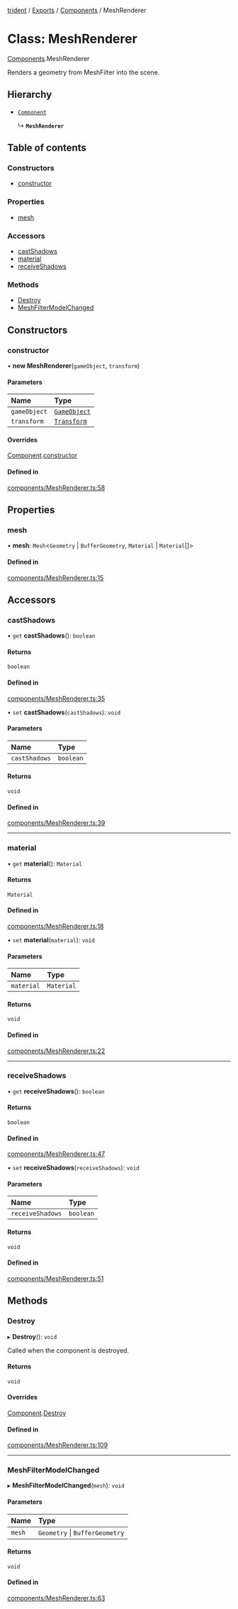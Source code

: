 [trident](../README.md) / [Exports](../modules.md) / [Components](../modules/Components.md) / MeshRenderer

# Class: MeshRenderer

[Components](../modules/Components.md).MeshRenderer

Renders a geometry from MeshFilter into the scene.

## Hierarchy

- [`Component`](Components.Component.md)

  ↳ **`MeshRenderer`**

## Table of contents

### Constructors

- [constructor](Components.MeshRenderer.md#constructor)

### Properties

- [mesh](Components.MeshRenderer.md#mesh)

### Accessors

- [castShadows](Components.MeshRenderer.md#castshadows)
- [material](Components.MeshRenderer.md#material)
- [receiveShadows](Components.MeshRenderer.md#receiveshadows)

### Methods

- [Destroy](Components.MeshRenderer.md#destroy)
- [MeshFilterModelChanged](Components.MeshRenderer.md#meshfiltermodelchanged)

## Constructors

### constructor

• **new MeshRenderer**(`gameObject`, `transform`)

#### Parameters

| Name | Type |
| :------ | :------ |
| `gameObject` | [`GameObject`](GameObject.md) |
| `transform` | [`Transform`](Components.Transform.md) |

#### Overrides

[Component](Components.Component.md).[constructor](Components.Component.md#constructor)

#### Defined in

[components/MeshRenderer.ts:58](https://github.com/AIFanatic/Trident/blob/f9d7b7c/src/components/MeshRenderer.ts#L58)

## Properties

### mesh

• **mesh**: `Mesh`<`Geometry` \| `BufferGeometry`, `Material` \| `Material`[]\>

#### Defined in

[components/MeshRenderer.ts:15](https://github.com/AIFanatic/Trident/blob/f9d7b7c/src/components/MeshRenderer.ts#L15)

## Accessors

### castShadows

• `get` **castShadows**(): `boolean`

#### Returns

`boolean`

#### Defined in

[components/MeshRenderer.ts:35](https://github.com/AIFanatic/Trident/blob/f9d7b7c/src/components/MeshRenderer.ts#L35)

• `set` **castShadows**(`castShadows`): `void`

#### Parameters

| Name | Type |
| :------ | :------ |
| `castShadows` | `boolean` |

#### Returns

`void`

#### Defined in

[components/MeshRenderer.ts:39](https://github.com/AIFanatic/Trident/blob/f9d7b7c/src/components/MeshRenderer.ts#L39)

___

### material

• `get` **material**(): `Material`

#### Returns

`Material`

#### Defined in

[components/MeshRenderer.ts:18](https://github.com/AIFanatic/Trident/blob/f9d7b7c/src/components/MeshRenderer.ts#L18)

• `set` **material**(`material`): `void`

#### Parameters

| Name | Type |
| :------ | :------ |
| `material` | `Material` |

#### Returns

`void`

#### Defined in

[components/MeshRenderer.ts:22](https://github.com/AIFanatic/Trident/blob/f9d7b7c/src/components/MeshRenderer.ts#L22)

___

### receiveShadows

• `get` **receiveShadows**(): `boolean`

#### Returns

`boolean`

#### Defined in

[components/MeshRenderer.ts:47](https://github.com/AIFanatic/Trident/blob/f9d7b7c/src/components/MeshRenderer.ts#L47)

• `set` **receiveShadows**(`receiveShadows`): `void`

#### Parameters

| Name | Type |
| :------ | :------ |
| `receiveShadows` | `boolean` |

#### Returns

`void`

#### Defined in

[components/MeshRenderer.ts:51](https://github.com/AIFanatic/Trident/blob/f9d7b7c/src/components/MeshRenderer.ts#L51)

## Methods

### Destroy

▸ **Destroy**(): `void`

Called when the component is destroyed.

#### Returns

`void`

#### Overrides

[Component](Components.Component.md).[Destroy](Components.Component.md#destroy)

#### Defined in

[components/MeshRenderer.ts:109](https://github.com/AIFanatic/Trident/blob/f9d7b7c/src/components/MeshRenderer.ts#L109)

___

### MeshFilterModelChanged

▸ **MeshFilterModelChanged**(`mesh`): `void`

#### Parameters

| Name | Type |
| :------ | :------ |
| `mesh` | `Geometry` \| `BufferGeometry` |

#### Returns

`void`

#### Defined in

[components/MeshRenderer.ts:63](https://github.com/AIFanatic/Trident/blob/f9d7b7c/src/components/MeshRenderer.ts#L63)

